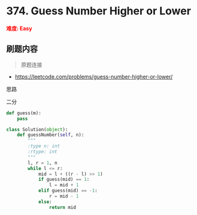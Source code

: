 # 374. Guess Number Higher or Lower

**<font color=red>难度: Easy</font>**

## 刷题内容

> 原题连接
* https://leetcode.com/problems/guess-number-higher-or-lower/

思路

二分

```python
def guess(m):
    pass

class Solution(object):
    def guessNumber(self, n):
        """
        :type n: int
        :rtype: int
        """
        l, r = 1, n
        while l <= r:
            mid = l + ((r - l) >> 1)
            if guess(mid) == 1:
                l = mid + 1
            elif guess(mid) == -1:
                r = mid - 1
            else:
                return mid
```


